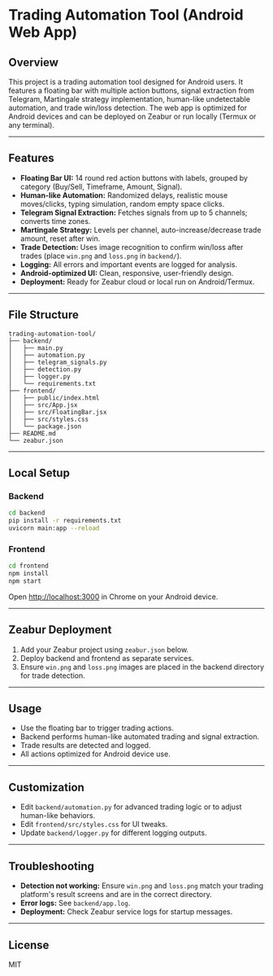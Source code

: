 # Trading Automation Tool (Android Web App)

## Overview

This project is a trading automation tool designed for Android users. It features a floating bar with multiple action buttons, signal extraction from Telegram, Martingale strategy implementation, human-like undetectable automation, and trade win/loss detection. The web app is optimized for Android devices and can be deployed on Zeabur or run locally (Termux or any terminal).

---

## Features

- **Floating Bar UI:** 14 round red action buttons with labels, grouped by category (Buy/Sell, Timeframe, Amount, Signal).
- **Human-like Automation:** Randomized delays, realistic mouse moves/clicks, typing simulation, random empty space clicks.
- **Telegram Signal Extraction:** Fetches signals from up to 5 channels; converts time zones.
- **Martingale Strategy:** Levels per channel, auto-increase/decrease trade amount, reset after win.
- **Trade Detection:** Uses image recognition to confirm win/loss after trades (place `win.png` and `loss.png` in `backend/`).
- **Logging:** All errors and important events are logged for analysis.
- **Android-optimized UI:** Clean, responsive, user-friendly design.
- **Deployment:** Ready for Zeabur cloud or local run on Android/Termux.

---

## File Structure

```
trading-automation-tool/
├── backend/
│   ├── main.py
│   ├── automation.py
│   ├── telegram_signals.py
│   ├── detection.py
│   ├── logger.py
│   └── requirements.txt
├── frontend/
│   ├── public/index.html
│   ├── src/App.jsx
│   ├── src/FloatingBar.jsx
│   ├── src/styles.css
│   └── package.json
├── README.md
└── zeabur.json
```

---

## Local Setup

### Backend

```sh
cd backend
pip install -r requirements.txt
uvicorn main:app --reload
```

### Frontend

```sh
cd frontend
npm install
npm start
```

Open [http://localhost:3000](http://localhost:3000) in Chrome on your Android device.

---

## Zeabur Deployment

1. Add your Zeabur project using `zeabur.json` below.
2. Deploy backend and frontend as separate services.
3. Ensure `win.png` and `loss.png` images are placed in the backend directory for trade detection.

---

## Usage

- Use the floating bar to trigger trading actions.
- Backend performs human-like automated trading and signal extraction.
- Trade results are detected and logged.
- All actions optimized for Android device use.

---

## Customization

- Edit `backend/automation.py` for advanced trading logic or to adjust human-like behaviors.
- Edit `frontend/src/styles.css` for UI tweaks.
- Update `backend/logger.py` for different logging outputs.

---

## Troubleshooting

- **Detection not working:** Ensure `win.png` and `loss.png` match your trading platform's result screens and are in the correct directory.
- **Error logs:** See `backend/app.log`.
- **Deployment:** Check Zeabur service logs for startup messages.

---

## License

MIT
